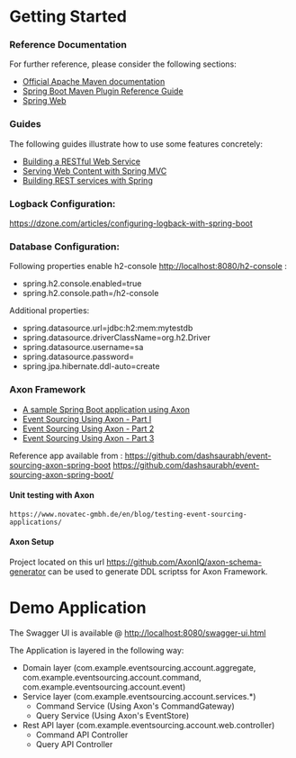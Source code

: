 # Getting Started

### Reference Documentation
For further reference, please consider the following sections:

* [Official Apache Maven documentation](https://maven.apache.org/guides/index.html)
* [Spring Boot Maven Plugin Reference Guide](https://docs.spring.io/spring-boot/docs/2.2.2.RELEASE/maven-plugin/)
* [Spring Web](https://docs.spring.io/spring-boot/docs/2.2.2.RELEASE/reference/htmlsingle/#boot-features-developing-web-applications)


### Guides
The following guides illustrate how to use some features concretely:

* [Building a RESTful Web Service](https://spring.io/guides/gs/rest-service/)
* [Serving Web Content with Spring MVC](https://spring.io/guides/gs/serving-web-content/)
* [Building REST services with Spring](https://spring.io/guides/tutorials/bookmarks/)

### Logback Configuration:
https://dzone.com/articles/configuring-logback-with-spring-boot

### Database Configuration:

Following properties enable h2-console [http://localhost:8080/h2-console](http://localhost:8080/h2-console) : 
* spring.h2.console.enabled=true
* spring.h2.console.path=/h2-console

Additional properties:
* spring.datasource.url=jdbc:h2:mem:mytestdb
* spring.datasource.driverClassName=org.h2.Driver
* spring.datasource.username=sa
* spring.datasource.password=
* spring.jpa.hibernate.ddl-auto=create

### Axon Framework 

* [A sample Spring Boot application using Axon](https://www.baeldung.com/axon-cqrs-event-sourcing)
* [Event Sourcing Using Axon - Part I](http://progressivecoder.com/implementing-event-sourcing-using-axon-and-spring-boot-part-1/)
* [Event Sourcing Using Axon - Part 2](http://progressivecoder.com/implementing-event-sourcing-with-axon-and-spring-boot-part-2/)
* [Event Sourcing Using Axon - Part 3](http://progressivecoder.com/implementing-event-sourcing-with-axon-and-spring-boot-part-3/)

Reference app available from : https://github.com/dashsaurabh/event-sourcing-axon-spring-boot
https://github.com/dashsaurabh/event-sourcing-axon-spring-boot/

#### Unit testing with Axon 
	https://www.novatec-gmbh.de/en/blog/testing-event-sourcing-applications/ 
#### Axon Setup 
Project located on this url https://github.com/AxonIQ/axon-schema-generator can be used to 
generate DDL scriptss for Axon Framework. 


# Demo Application

The Swagger UI is available @ [http://localhost:8080/swagger-ui.html](http://localhost:8080/swagger-ui.html)

The Application is layered in the following way:
- Domain layer (com.example.eventsourcing.account.aggregate, com.example.eventsourcing.account.command, com.example.eventsourcing.account.event)
- Service layer (com.example.eventsourcing.account.services.*) 
    - Command Service (Using Axon's CommandGateway)
    - Query Service (Using Axon's EventStore)
- Rest API layer (com.example.eventsourcing.account.web.controller)
    - Command API Controller
    - Query API Controller	